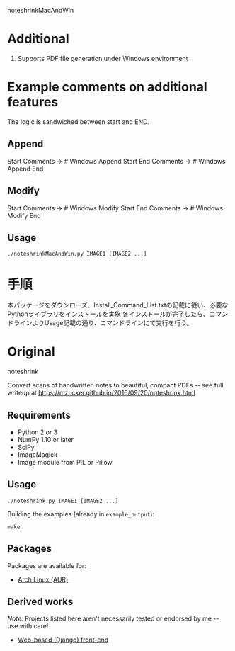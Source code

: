 noteshrinkMacAndWin
# Additional
1. Supports PDF file generation under Windows environment

# Example comments on additional features
  The logic is sandwiched between start and END.
## Append
  Start Comments → # Windows Append Start
  End Comments   → # Windows Append End

## Modify
  Start Comments → # Windows Modify Start
  End Comments   → # Windows Modify End

## Usage
```
./noteshrinkMacAndWin.py IMAGE1 [IMAGE2 ...]
```

# 手順
本パッケージをダウンローズ、Install_Command_List.txtの記載に従い、必要なPythonライブラリをインストールを実施
各インストールが完了したら、コマンドラインよりUsage記載の通り、コマンドラインにて実行を行う。

# Original
noteshrink

Convert scans of handwritten notes to beautiful, compact PDFs -- see full writeup at <https://mzucker.github.io/2016/09/20/noteshrink.html>

## Requirements

 - Python 2 or 3
 - NumPy 1.10 or later
 - SciPy
 - ImageMagick
 - Image module from PIL or Pillow

## Usage

```
./noteshrink.py IMAGE1 [IMAGE2 ...]
```

Building the examples (already in `example_output`):

```
make
```

## Packages
Packages are available for:
 - [Arch Linux (AUR)](https://aur.archlinux.org/packages/noteshrink/)
 
## Derived works

*Note:* Projects listed here aren't necessarily tested or endorsed by me -- use with care!

  - [Web-based (Django) front-end](https://github.com/delneg/noteshrinker-django)
